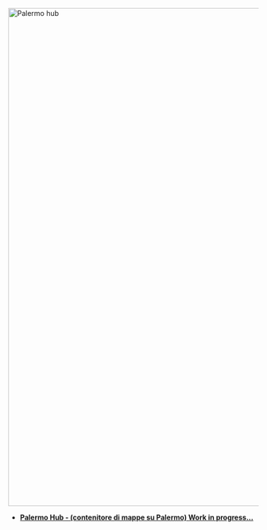 <a href="http://siciliahub.github.io/mappe/pai_palermo/index.html"><img width="1000" src="https://siciliahub.github.io/mappe/palermo_hub/legend/clip_index/palermo_hub1.jpg" Title="Palermo hub" /></a>

- [**Palermo Hub - (contenitore di mappe su Palermo) Work in progress...**](https://siciliahub.github.io/mappe/palermo_hub/index_prg.html)
